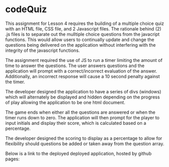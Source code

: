 # codeQuiz


This assignment for Lesson 4 requires the building of a multiple choice quiz with an HTML file, CSS file, and 2 Javascript files. The rationale behind (2) .js files is to separate out the mulltiple choice questions from the javacript functions. This would allow users to continually update and change the questions being delivered on the application without interfering with the integrity of the javascript functions.

The assignment required the use of JS to run a timer limiting the amount of time to answer the questions. The user answers questions and the application will prompt with a correct/incorrect evaluation of the answer. Additionally, an incorrect response will cause a 10 second penalty against the timer.

The developer designed the application to have a series of divs (windows) which will alternately be displayed and hidden depending on the progress of play allowing the application to be one html document.

The game ends when either all the questions are answered or when the timer runs down to zero. The application will then prompt for the player to input initials and display their score, which is calculated based on a percentage.

The developer designed the scoring to display as a percentage to allow for flexibility should questions be added or taken away from the question array.


Below is a link to the deployed deployed application, hosted by github pages:

